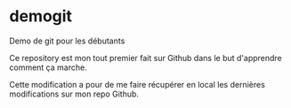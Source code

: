 # demogit
Demo de git pour les débutants

Ce repository est mon tout premier fait sur Github dans le but d'apprendre comment ça marche.

Cette modification a pour de me faire récupérer en local les dernières modifications sur mon repo Github.
